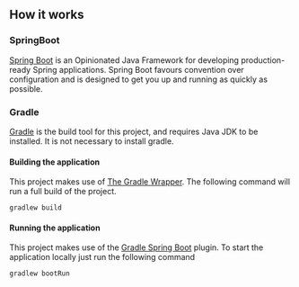 ## How it works

### SpringBoot

[Spring Boot](https://projects.spring.io/spring-boot/) is an Opinionated Java Framework for developing production-ready
Spring applications. Spring Boot favours convention over configuration and is designed to get you up and running as
quickly as possible.

### Gradle

[Gradle](https://gradle.org/) is the build tool for this project, and requires Java JDK to be installed. It is not
necessary to install gradle.

#### Building the application

This project makes use of [The Gradle Wrapper](https://docs.gradle.org/current/userguide/gradle_wrapper.html). The
following command will run a full build of the project.

    gradlew build

#### Running the application

This project makes use of the
[Gradle Spring Boot](https://docs.spring.io/spring-boot/docs/current/reference/html/build-tool-plugins-gradle-plugin.html)
plugin. To start the application locally just run the following command

    gradlew bootRun
